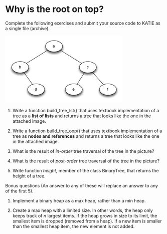 # Why is the root on top?

Complete the following exercises and submit your source code to KATIE as a single file (archive).

![Tree](tree_ex_1.png)

1. Write a function build_tree_lst() that uses textbook implementation of a tree as a **list of lists** and returns a tree that looks like the one in the attached image.

2. Write a function build_tree_oop() that uses textbook implementation of a tree as **nodes and references** and returns a tree that looks like the one in the attached image.

3. What is the result of *in-order* tree traversal of the tree in the picture?

4. What is the result of *post-order* tree traversal of the tree in the picture?

5. Write function *height*, member of the class BinaryTree, that returns the height of a tree.

Bonus questions (An answer to any of these will replace an answer to any of the first 5).

1. Implement a binary heap as a max heap, rather than a min heap.

2. Create a max heap with a limited size. In other words, the heap only keeps track of *n* largest items. If the heap grows in size to its limit, the smallest item is dropped (removed from a heap). If a new item is smaller than the smallest heap item, the new element is not added.

